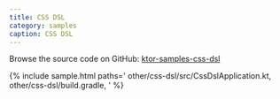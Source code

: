 ```yaml
---
title: CSS DSL
category: samples
caption: CSS DSL
---
```


Browse the source code on GitHub: [ktor-samples-css-dsl](https://github.com/ktorio/ktor-samples/tree/master/other/css-dsl)

{% include sample.html paths='
    other/css-dsl/src/CssDslApplication.kt,
    other/css-dsl/build.gradle,
' %}
